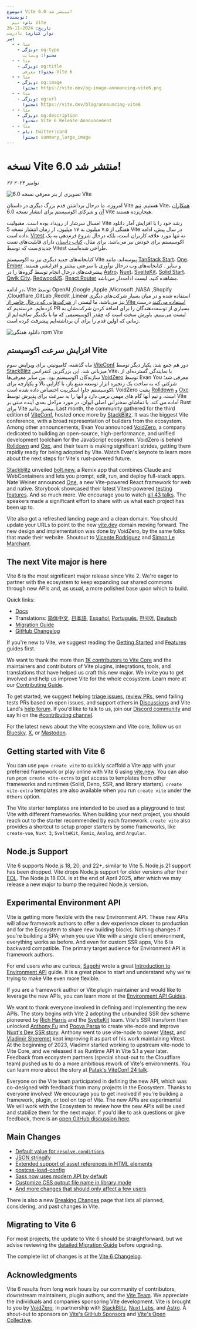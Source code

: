 ```yaml
---
موضوع: Vite 6.0 منتشر شد!
نویسنده:
  نام: تیم Vite
تاریخ: 2024-11-26
نوار کناری: نادرست
سر:
  - - متا
    - ویژگی: og:type
      محتوا: وب‌سایت
  - - متا
    - ویژگی: og:title
      محتوا: معرفی Vite 6
  - - متا
    - ویژگی: og:image
      محتوا: https://vite.dev/og-image-announcing-vite6.png
  - - متا
    - ویژگی: og:url
      محتوا: https://vite.dev/blog/announcing-vite6
  - - متا
    - ویژگی: og:description
      محتوا: Vite 6 Release Announcement
  - - متا
    - نام: twitter:card
      محتوا: summary_large_image
---
```


# ‌‌نسخه Vite 6.0 منتشر شد!

_۲۶ نوامبر ۲۰۲۴_

![تصویری از بنر معرفی نسخه 6.0 Vite](/og-image-announcing-vite6.png)

امروزه، ما درحال برداشتن قدم بزرگ دیگری در داستان Vite هستیم. [تیم](/team) Vite، [همکاران آن](https://github.com/vitejs/vite/graphs/contributors) و شرکای اکوسیستم برای انتشار نسخه 6.0 Vite هیجان‌زده هستند.

امسال سرشار از رویداد بوده است. مقبولیت Vite رشد خود را با افزایش آمار دانلود هفنگی از ۷.۵ میلیون به ۱۷ میلیون، از زمان انتشار نسخه 5 Vite در سال پیش، ادامه داده‌ است. [Vitest](https://vitest.dev) نه‌ تنها مورد علاقه کاربران است، بلکه درحال شروع فرم‌دهی به یک اکوسیستم برای خودش نیز می‌باشد. برای مثال، [کتاب داستان](https://storybook.js.org) دارای قابلیت‌های تست جدیدی‌ست که توسط Vitest طراحی شده‌است.

کتابخانه‌های جدید دیگری نیز به اکوسیستم Vite پیوسه‌اند. مانند [TanStack Start](https://tanstack.com/start)، [One](https://onestack.dev/)، [Ember](https://emberjs.com/) و سایر . کتابخانه‌های وب درحال نوآوری با سرعتی بیشتر و افزایشی هستند. پیشرفت‌های درحال انجام توسط گروه‌ها را در [Astro](https://astro.build/)، [Nuxt](https://nuxt.com/)، [SvelteKit](https://kit.svelte.dev/)، [Solid Start](https://www.solidjs.com/blog/introducing-solidstart)، [Qwik City](https://qwik.builder.io/qwikcity/overview/)، [RedwoodJS](https://redwoodjs.com/)، [React Router](https://reactrouter.com/) مشاهده کنید. لیست ادامه‌دار می‌باشد.



در ادامه، Vite توسط OpenAI ,Google ,Apple ,Microsoft ,NASA ,Shopify ,Cloudflare ,GitLab ,Reddit ,Linear استفاده شده و در میان بسیار شرکت‌های دیگری نیز می‌باشد. ما لیستی از [شزکت‌هایی که درحال حاضر از Vite استفاده می‌کنند](https://github.com/vitejs/companies-using-vite) درست کرده‌ایم. خرسندیم که PR بسیاری از توسعه‌دهندگان را برای اضافه کردن شرکت‌شان به لیست می‌بینیم. باورش سخت است که چقدر اکوسیستمی که ما با یکدیگر ساخته‌ایم از زمانی که اولین قدم را برای آن برداشته‌ایم پیشرفت کرده است. 



![دانلود هفتگی npm Vite](/vite6-npm-weekly-downloads.png)

## افزایش سرعت اکوسیستم Vite


ماه گذشته، کامیونیتی برای ویرایش سوم [ViteConf](https://viteconf.org/24/replay) دور هم جمع شد، یکبار دیگر توسط [StackBlitz](https://stackblitz.com) میزبانی شد. این بزرگترین کنفرانس Vite، با نمایندگی گسترده‌ای از سازندگان اکوسیستم بود. بین سایر معرفی‌ها [VoidZero](https://staging.voidzero.dev/posts/announcing-voidzero-inc) توسط Evan You معرفی شد؛ شرکتی که به ساخت یک زنجیره ابزار توسعه منبع باز، با کارایی بالا و یکپارچه برای اکوسیستم جاوا اسکریپت اختصاص داده شده است. VoidZero پشت [Rolldown](https://rolldown.rs) و [Oxc](https://oxc.rs) است، و تیم آنها گام های مهمی برمی دارد و آنها را به سرعت برای پذیرش توسط Vite آماده می کند. با تماشای سخنرانی اصلی ایوان، در مورد مراحل بعدی آینده مبتی بر Rust برای Vite بیشتر بدانید.
Last month, the community gathered for the third edition of [ViteConf](https://viteconf.org/24/replay), hosted once more by [StackBlitz](https://stackblitz.com). It was the biggest Vite conference, with a broad representation of builders from the ecosystem. Among other announcements, Evan You announced [VoidZero](https://staging.voidzero.dev/posts/announcing-voidzero-inc), a company dedicated to building an open-source, high-performance, and unified development toolchain for the JavaScript ecosystem. VoidZero is behind [Rolldown](https://rolldown.rs) and [Oxc](https://oxc.rs), and their team is making significant strides, getting them rapidly ready for being adopted by Vite. Watch Evan's keynote to learn more about the next steps for Vite's rust-powered future.

<YouTubeideo videoId="EKvvptbTx6k?si=EZ-rFJn4pDW3tUvp" />

[Stackblitz](https://stackblitz.com) unveiled [bolt.new](https://bolt.new), a Remix app that combines Claude and WebContainers and lets you prompt, edit, run, and deploy full-stack apps. Nate Weiner announced [One](https://onestack.dev/), a new Vite-powered React framework for web and native. Storybook showcased their latest Vitest-powered [testing features](https://youtu.be/8t5wxrFpCQY?si=PYZoWKf-45goQYDt). And so much more. We encourage you to watch [all 43 talks](https://www.youtube.com/playlist?list=PLqGQbXn_GDmnObDzgjUF4Krsfl6OUKxtp). The speakers made a significant effort to share with us what each project has been up to.

Vite also got a refreshed landing page and a clean domain. You should update your URLs to point to the new [vite.dev](https://vite.dev) domain moving forward. The new design and implementation was done by VoidZero, by the same folks that made their website. Shoutout to [Vicente Rodriguez](https://bento.me/rmoon) and [Simon Le Marchant](https://marchantweb.com/).

## The next Vite major is here

Vite 6 is the most significant major release since Vite 2. We're eager to partner with the ecosystem to keep expanding our shared commons through new APIs and, as usual, a more polished base upon which to build.

Quick links:

- [Docs](/)
- Translations: [简体中文](https://cn.vite.dev/), [日本語](https://ja.vite.dev/), [Español](https://es.vite.dev/), [Português](https://pt.vite.dev/), [한국어](https://ko.vite.dev/), [Deutsch](https://de.vite.dev/)
- [Migration Guide](/guide/migration)
- [GitHub Changelog](https://github.com/vitejs/vite/blob/main/packages/vite/CHANGELOG.md#600-2024-11-26)

If you're new to Vite, we suggest reading the [Getting Started](/guide/) and [Features](/guide/features) guides first.

We want to thank the more than [1K contributors to Vite Core](https://github.com/vitejs/vite/graphs/contributors) and the maintainers and contributors of Vite plugins, integrations, tools, and translations that have helped us craft this new major. We invite you to get involved and help us improve Vite for the whole ecosystem. Learn more at our [Contributing Guide](https://github.com/vitejs/vite/blob/main/CONTRIBUTING.md).

To get started, we suggest helping [triage issues](https://github.com/vitejs/vite/issues), [review PRs](https://github.com/vitejs/vite/pulls), send failing tests PRs based on open issues, and support others in [Discussions](https://github.com/vitejs/vite/discussions) and Vite Land's [help forum](https://discord.com/channels/804011606160703521/1019670660856942652). If you'd like to talk to us, join our [Discord community](http://chat.vite.dev/) and say hi on the [#contributing channel](https://discord.com/channels/804011606160703521/804439875226173480).

For the latest news about the Vite ecosystem and Vite core, follow us on [Bluesky](https://bsky.app/profile/vite.dev), [X](https://twitter.com/vite_js), or [Mastodon](https://webtoo.ls/@vite).

## Getting started with Vite 6

You can use `pnpm create vite` to quickly scaffold a Vite app with your preferred framework or play online with Vite 6 using [vite.new](https://vite.new). You can also run `pnpm create vite-extra` to get access to templates from other frameworks and runtimes (Solid, Deno, SSR, and library starters). `create vite-extra` templates are also available when you run `create vite` under the `Others` option.

The Vite starter templates are intended to be used as a playground to test Vite with different frameworks. When building your next project, you should reach out to the starter recommended by each framework. `create vite` also provides a shortcut to setup proper starters by some frameworks, like `create-vue`, `Nuxt 3`, `SvelteKit`, `Remix`, `Analog`, and `Angular`.

## Node.js Support

Vite 6 supports Node.js 18, 20, and 22+, similar to Vite 5. Node.js 21 support has been dropped. Vite drops Node.js support for older versions after their [EOL](https://endoflife.date/nodejs). The Node.js 18 EOL is at the end of April 2025, after which we may release a new major to bump the required Node.js version.

## Experimental Environment API

Vite is getting more flexible with the new Environment API. These new APIs will allow framework authors to offer a dev experience closer to production and for the Ecosystem to share new building blocks. Nothing changes if you're building a SPA; when you use Vite with a single client environment, everything works as before. And even for custom SSR apps, Vite 6 is backward compatible. The primary target audience for Environment API is framework authors.

For end users who are curious, [Sapphi](https://github.com/sapphi-red) wrote a great [Introduction to Environment API](https://green.sapphi.red/blog/increasing-vites-potential-with-the-environment-api) guide. It is a great place to start and understand why we're trying to make Vite even more flexible.

If you are a framework author or Vite plugin maintainer and would like to leverage the new APIs, you can learn more at the [Environment API Guides](https://main.vite.dev/guide/api-environment).

We want to thank everyone involved in defining and implementing the new APIs. The story begins with Vite 2 adopting the unbundled SSR dev scheme pioneered by [Rich Harris](https://github.com/Rich-Harris) and the [SvelteKit](https://svelte.dev/docs/kit) team. Vite's SSR transform then unlocked [Anthony Fu](https://github.com/antfu/) and [Pooya Parsa](https://github.com/pi0) to create vite-node and improve [Nuxt's Dev SSR story](https://antfu.me/posts/dev-ssr-on-nuxt). Anthony went to use vite-node to power [Vitest](https://vitest.dev), and [Vladimir Sheremet](https://github.com/sheremet-va) kept improving it as part of his work maintaining Vitest. At the beginning of 2023, Vladimir started working to upstream vite-node to Vite Core, and we released it as Runtime API in Vite 5.1 a year later. Feedback from ecosystem partners (special shout-out to the Cloudflare team) pushed us to do a more ambitious rework of Vite's environments. You can learn more about the story at [Patak's ViteConf 24 talk](https://www.youtube.com/watch?v=WImor3HDyqU?si=EZ-rFJn4pDW3tUvp).

Everyone on the Vite team participated in defining the new API, which was co-designed with feedback from many projects in the Ecosystem. Thanks to everyone involved! We encourage you to get involved if you're building a framework, plugin, or tool on top of Vite. The new APIs are experimental. We will work with the Ecosystem to review how the new APIs will be used and stabilize them for the next major. If you'd like to ask questions or give feedback, there is an [open GitHub discussion here](https://github.com/vitejs/vite/discussions/16358).

## Main Changes

- [Default value for `resolve.conditions`](/guide/migration#default-value-for-resolve-conditions)
- [JSON stringify](/guide/migration#json-stringify)
- [Extended support of asset references in HTML elements](/guide/migration#extended-support-of-asset-references-in-html-elements)
- [postcss-load-config](/guide/migration#postcss-load-config)
- [Sass now uses modern API by default](/guide/migration#sass-now-uses-modern-api-by-default)
- [Customize CSS output file name in library mode](/guide/migration#customize-css-output-file-name-in-library-mode)
- [And more changes that should only affect a few users](/guide/migration#advanced)

There is also a new [Breaking Changes](/changes/) page that lists all planned, considering, and past changes in Vite.

## Migrating to Vite 6

For most projects, the update to Vite 6 should be straightforward, but we advise reviewing the [detailed Migration Guide](/guide/migration) before upgrading.

The complete list of changes is at the [Vite 6 Changelog](https://github.com/vitejs/vite/blob/main/packages/vite/CHANGELOG.md#500-2024-11-26).

## Acknowledgments

Vite 6 results from long work hours by our community of contributors, downstream maintainers, plugin authors, and the [Vite Team](/team). We appreciate the individuals and companies sponsoring Vite development. Vite is brought to you by [VoidZero](https://voidzero.dev), in partnership with [StackBlitz](https://stackblitz.com/), [Nuxt Labs](https://nuxtlabs.com/), and [Astro](https://astro.build). A shout-out to sponsors on [Vite's GitHub Sponsors](https://github.com/sponsors/vitejs) and [Vite's Open Collective](https://opencollective.com/vite).
